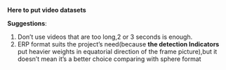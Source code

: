 **Here to put video datasets**

**Suggestions**:

1. Don’t use videos that are too long,2 or 3 seconds is enough.
2. ERP format suits the project’s need(because **the detection Indicators** put heavier weights in equatorial direction of the frame picture),but it doesn’t mean it’s a better choice comparing with sphere format